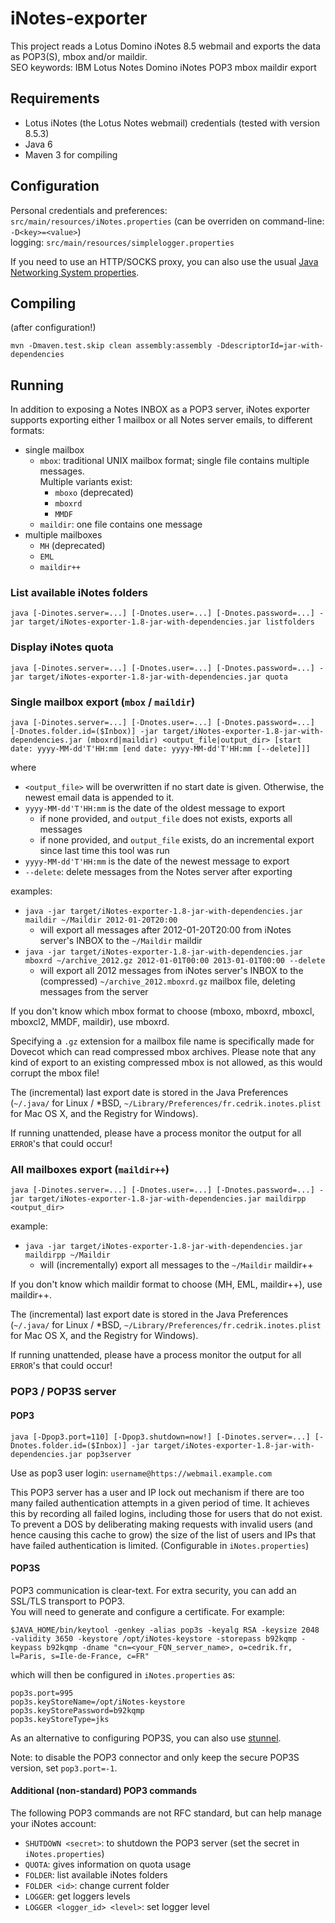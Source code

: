 iNotes-exporter
===============

This project reads a Lotus Domino iNotes 8.5 webmail and exports the data as POP3(S), mbox and/or maildir.  
SEO keywords: IBM Lotus Notes Domino iNotes POP3 mbox maildir export

Requirements
------------
* Lotus iNotes (the Lotus Notes webmail) credentials (tested with version 8.5.3)
* Java 6
* Maven 3 for compiling

Configuration
-------------
Personal credentials and preferences: `src/main/resources/iNotes.properties` (can be overriden on command-line: `-D<key>=<value>`)  
logging: `src/main/resources/simplelogger.properties`

If you need to use an HTTP/SOCKS proxy, you can also use the usual [Java Networking System properties](http://docs.oracle.com/javase/7/docs/api/java/net/doc-files/net-properties.html "JavaDoc: Networking Properties").

Compiling
---------
(after configuration!)

	mvn -Dmaven.test.skip clean assembly:assembly -DdescriptorId=jar-with-dependencies

Running
-------

In addition to exposing a Notes INBOX as a POP3 server, iNotes exporter supports exporting either 1 mailbox or all Notes server emails, to different formats:

* single mailbox
	* `mbox`: traditional UNIX mailbox format; single file contains multiple messages.  
		Multiple variants exist:
		* `mboxo` (deprecated)
		* `mboxrd`
		* `MMDF`
	* `maildir`: one file contains one message
* multiple mailboxes
	* `MH` (deprecated)
	* `EML`
	* `maildir++`

### List available iNotes folders

	java [-Dinotes.server=...] [-Dnotes.user=...] [-Dnotes.password=...] -jar target/iNotes-exporter-1.8-jar-with-dependencies.jar listfolders

### Display iNotes quota

	java [-Dinotes.server=...] [-Dnotes.user=...] [-Dnotes.password=...] -jar target/iNotes-exporter-1.8-jar-with-dependencies.jar quota

### Single mailbox export (`mbox` / `maildir`)

	java [-Dinotes.server=...] [-Dnotes.user=...] [-Dnotes.password=...] [-Dnotes.folder.id=($Inbox)] -jar target/iNotes-exporter-1.8-jar-with-dependencies.jar (mboxrd|maildir) <output_file|output_dir> [start date: yyyy-MM-dd'T'HH:mm [end date: yyyy-MM-dd'T'HH:mm [--delete]]]

where

* `<output_file>` will be overwritten if no start date is given. Otherwise, the newest email data is appended to it.
* `yyyy-MM-dd'T'HH:mm` is the date of the oldest message to export
	* if none provided, and `output_file` does not exists, exports all messages
	* if none provided, and `output_file` exists, do an incremental export since last time this tool was run
* `yyyy-MM-dd'T'HH:mm` is the date of the newest message to export
* `--delete`: delete messages from the Notes server after exporting

examples:

* `java -jar target/iNotes-exporter-1.8-jar-with-dependencies.jar maildir ~/Maildir 2012-01-20T20:00`
	* will export all messages after 2012-01-20T20:00 from iNotes server's INBOX to the `~/Maildir` maildir
* `java -jar target/iNotes-exporter-1.8-jar-with-dependencies.jar mboxrd ~/archive_2012.gz 2012-01-01T00:00 2013-01-01T00:00 --delete`
	* will export all 2012 messages from iNotes server's INBOX to the (compressed) `~/archive_2012.mboxrd.gz` mailbox file, deleting messages from the server

If you don't know which mbox format to choose (mboxo, mboxrd, mboxcl, mboxcl2, MMDF, maildir), use mboxrd.

Specifying a `.gz` extension for a mailbox file name is specifically made for Dovecot which can read compressed mbox archives.
Please note that any kind of export to an existing compressed mbox is not allowed, as this would corrupt the mbox file!

The (incremental) last export date is stored in the Java Preferences (`~/.java/` for Linux / *BSD, `~/Library/Preferences/fr.cedrik.inotes.plist` for Mac OS X, and the Registry for Windows).

If running unattended, please have a process monitor the output for all `ERROR`'s that could occur!

### All mailboxes export (`maildir++`)

	java [-Dinotes.server=...] [-Dnotes.user=...] [-Dnotes.password=...] -jar target/iNotes-exporter-1.8-jar-with-dependencies.jar maildirpp <output_dir>

example:

* `java -jar target/iNotes-exporter-1.8-jar-with-dependencies.jar maildirpp ~/Maildir`
	* will (incrementally) export all messages to the `~/Maildir` maildir++

If you don't know which maildir format to choose (MH, EML, maildir++), use maildir++.

The (incremental) last export date is stored in the Java Preferences (`~/.java/` for Linux / *BSD, `~/Library/Preferences/fr.cedrik.inotes.plist` for Mac OS X, and the Registry for Windows).

If running unattended, please have a process monitor the output for all `ERROR`'s that could occur!

### POP3 / POP3S server

#### POP3

	java [-Dpop3.port=110] [-Dpop3.shutdown=now!] [-Dinotes.server=...] [-Dnotes.folder.id=($Inbox)] -jar target/iNotes-exporter-1.8-jar-with-dependencies.jar pop3server

Use as pop3 user login: `username@https://webmail.example.com`

This POP3 server has a user and IP lock out mechanism if there are too many failed authentication attempts in a given period of time. It achieves this by recording all failed logins, including those for users that do not exist. To prevent a DOS by deliberating making requests with invalid users (and hence causing this cache to grow) the size of the list of users and IPs that have failed authentication is limited. (Configurable in `iNotes.properties`)

#### POP3S

POP3 communication is clear-text. For extra security, you can add an SSL/TLS transport to POP3.  
You will need to generate and configure a certificate. For example:

	$JAVA_HOME/bin/keytool -genkey -alias pop3s -keyalg RSA -keysize 2048 -validity 3650 -keystore /opt/iNotes-keystore -storepass b92kqmp -keypass b92kqmp -dname "cn=<your_FQN_server_name>, o=cedrik.fr, l=Paris, s=Ile-de-France, c=FR"

which will then be configured in `iNotes.properties` as:

	pop3s.port=995
	pop3s.keyStoreName=/opt/iNotes-keystore
	pop3s.keyStorePassword=b92kqmp
	pop3s.keyStoreType=jks

As an alternative to configuring POP3S, you can also use [stunnel](http://www.stunnel.org/).

Note: to disable the POP3 connector and only keep the secure POP3S version, set `pop3.port=-1`.

#### Additional (non-standard) POP3 commands

The following POP3 commands are not RFC standard, but can help manage your iNotes account:

* `SHUTDOWN <secret>`: to shutdown the POP3 server (set the secret in `iNotes.properties`)
* `QUOTA`: gives information on quota usage
* `FOLDER`: list available iNotes folders
* `FOLDER <id>`: change current folder
* `LOGGER`: get loggers levels
* `LOGGER <logger_id> <level>`: set logger level
